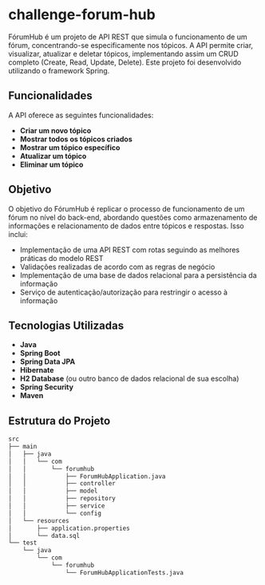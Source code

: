 # challenge-forum-hub

FórumHub é um projeto de API REST que simula o funcionamento de um fórum, concentrando-se especificamente nos tópicos. A API permite criar, visualizar, atualizar e deletar tópicos, implementando assim um CRUD completo (Create, Read, Update, Delete). Este projeto foi desenvolvido utilizando o framework Spring.

## Funcionalidades

A API oferece as seguintes funcionalidades:

- **Criar um novo tópico**
- **Mostrar todos os tópicos criados**
- **Mostrar um tópico específico**
- **Atualizar um tópico**
- **Eliminar um tópico**

## Objetivo

O objetivo do FórumHub é replicar o processo de funcionamento de um fórum no nível do back-end, abordando questões como armazenamento de informações e relacionamento de dados entre tópicos e respostas. Isso inclui:

- Implementação de uma API REST com rotas seguindo as melhores práticas do modelo REST
- Validações realizadas de acordo com as regras de negócio
- Implementação de uma base de dados relacional para a persistência da informação
- Serviço de autenticação/autorização para restringir o acesso à informação

## Tecnologias Utilizadas

- **Java**
- **Spring Boot**
- **Spring Data JPA**
- **Hibernate**
- **H2 Database** (ou outro banco de dados relacional de sua escolha)
- **Spring Security**
- **Maven**

## Estrutura do Projeto

```bash
src
├── main
│   ├── java
│   │   └── com
│   │       └── forumhub
│   │           ├── ForumHubApplication.java
│   │           ├── controller
│   │           ├── model
│   │           ├── repository
│   │           ├── service
│   │           └── config
│   └── resources
│       ├── application.properties
│       └── data.sql
└── test
    └── java
        └── com
            └── forumhub
                └── ForumHubApplicationTests.java
